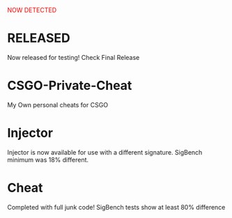 <span style="color:red">NOW DETECTED</span>

# RELEASED
Now released for testing!
Check Final Release
# CSGO-Private-Cheat
My Own personal cheats for CSGO
# Injector
Injector is now available for use with a different signature. SigBench minimum was 18% different.
# Cheat 
Completed with full junk code! SigBench tests show at least 80% difference
